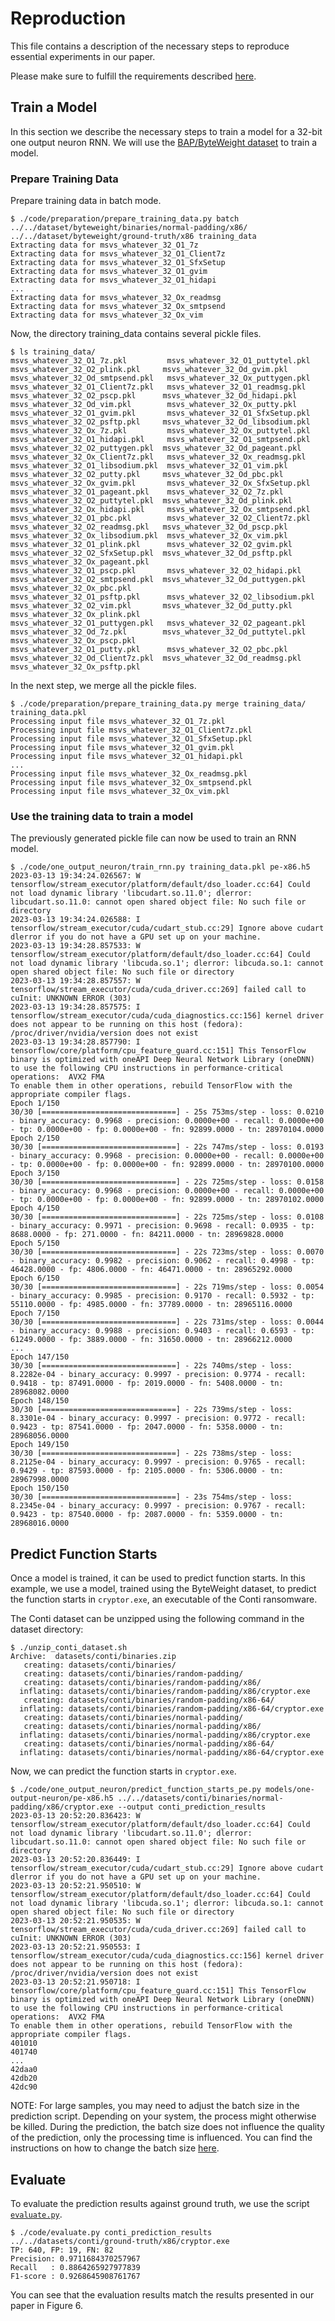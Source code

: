 # Reproduction

This file contains a description of the necessary steps to reproduce essential experiments in our paper.

Please make sure to fulfill the requirements described [here](README.md#requirements).

## Train a Model
In this section we describe the necessary steps to train a model for a 32-bit one output neuron RNN.
We will use the [BAP/ByteWeight dataset](../../dataset/byteweight/) to train a model.

### Prepare Training Data
Prepare training data in batch mode.
```commandline
$ ./code/preparation/prepare_training_data.py batch ../../dataset/byteweight/binaries/normal-padding/x86/ ../../dataset/byteweight/ground-truth/x86 training_data
Extracting data for msvs_whatever_32_O1_7z
Extracting data for msvs_whatever_32_O1_Client7z
Extracting data for msvs_whatever_32_O1_SfxSetup
Extracting data for msvs_whatever_32_O1_gvim
Extracting data for msvs_whatever_32_O1_hidapi
...
Extracting data for msvs_whatever_32_Ox_readmsg
Extracting data for msvs_whatever_32_Ox_smtpsend
Extracting data for msvs_whatever_32_Ox_vim
```

Now, the directory training_data contains several pickle files.
```commandline
$ ls training_data/
msvs_whatever_32_O1_7z.pkl         msvs_whatever_32_O1_puttytel.pkl   msvs_whatever_32_O2_plink.pkl     msvs_whatever_32_Od_gvim.pkl       msvs_whatever_32_Od_smtpsend.pkl   msvs_whatever_32_Ox_puttygen.pkl
msvs_whatever_32_O1_Client7z.pkl   msvs_whatever_32_O1_readmsg.pkl    msvs_whatever_32_O2_pscp.pkl      msvs_whatever_32_Od_hidapi.pkl     msvs_whatever_32_Od_vim.pkl        msvs_whatever_32_Ox_putty.pkl
msvs_whatever_32_O1_gvim.pkl       msvs_whatever_32_O1_SfxSetup.pkl   msvs_whatever_32_O2_psftp.pkl     msvs_whatever_32_Od_libsodium.pkl  msvs_whatever_32_Ox_7z.pkl         msvs_whatever_32_Ox_puttytel.pkl
msvs_whatever_32_O1_hidapi.pkl     msvs_whatever_32_O1_smtpsend.pkl   msvs_whatever_32_O2_puttygen.pkl  msvs_whatever_32_Od_pageant.pkl    msvs_whatever_32_Ox_Client7z.pkl   msvs_whatever_32_Ox_readmsg.pkl
msvs_whatever_32_O1_libsodium.pkl  msvs_whatever_32_O1_vim.pkl        msvs_whatever_32_O2_putty.pkl     msvs_whatever_32_Od_pbc.pkl        msvs_whatever_32_Ox_gvim.pkl       msvs_whatever_32_Ox_SfxSetup.pkl
msvs_whatever_32_O1_pageant.pkl    msvs_whatever_32_O2_7z.pkl         msvs_whatever_32_O2_puttytel.pkl  msvs_whatever_32_Od_plink.pkl      msvs_whatever_32_Ox_hidapi.pkl     msvs_whatever_32_Ox_smtpsend.pkl
msvs_whatever_32_O1_pbc.pkl        msvs_whatever_32_O2_Client7z.pkl   msvs_whatever_32_O2_readmsg.pkl   msvs_whatever_32_Od_pscp.pkl       msvs_whatever_32_Ox_libsodium.pkl  msvs_whatever_32_Ox_vim.pkl
msvs_whatever_32_O1_plink.pkl      msvs_whatever_32_O2_gvim.pkl       msvs_whatever_32_O2_SfxSetup.pkl  msvs_whatever_32_Od_psftp.pkl      msvs_whatever_32_Ox_pageant.pkl
msvs_whatever_32_O1_pscp.pkl       msvs_whatever_32_O2_hidapi.pkl     msvs_whatever_32_O2_smtpsend.pkl  msvs_whatever_32_Od_puttygen.pkl   msvs_whatever_32_Ox_pbc.pkl
msvs_whatever_32_O1_psftp.pkl      msvs_whatever_32_O2_libsodium.pkl  msvs_whatever_32_O2_vim.pkl       msvs_whatever_32_Od_putty.pkl      msvs_whatever_32_Ox_plink.pkl
msvs_whatever_32_O1_puttygen.pkl   msvs_whatever_32_O2_pageant.pkl    msvs_whatever_32_Od_7z.pkl        msvs_whatever_32_Od_puttytel.pkl   msvs_whatever_32_Ox_pscp.pkl
msvs_whatever_32_O1_putty.pkl      msvs_whatever_32_O2_pbc.pkl        msvs_whatever_32_Od_Client7z.pkl  msvs_whatever_32_Od_readmsg.pkl    msvs_whatever_32_Ox_psftp.pkl
```

In the next step, we merge all the pickle files.
```commandline
$ ./code/preparation/prepare_training_data.py merge training_data/ training_data.pkl
Processing input file msvs_whatever_32_O1_7z.pkl
Processing input file msvs_whatever_32_O1_Client7z.pkl
Processing input file msvs_whatever_32_O1_SfxSetup.pkl
Processing input file msvs_whatever_32_O1_gvim.pkl
Processing input file msvs_whatever_32_O1_hidapi.pkl
...
Processing input file msvs_whatever_32_Ox_readmsg.pkl
Processing input file msvs_whatever_32_Ox_smtpsend.pkl
Processing input file msvs_whatever_32_Ox_vim.pkl
```

### Use the training data to train a model
The previously generated pickle file can now be used to train an RNN model.
```commandline
$ ./code/one_output_neuron/train_rnn.py training_data.pkl pe-x86.h5
2023-03-13 19:34:24.026567: W tensorflow/stream_executor/platform/default/dso_loader.cc:64] Could not load dynamic library 'libcudart.so.11.0'; dlerror: libcudart.so.11.0: cannot open shared object file: No such file or directory
2023-03-13 19:34:24.026588: I tensorflow/stream_executor/cuda/cudart_stub.cc:29] Ignore above cudart dlerror if you do not have a GPU set up on your machine.
2023-03-13 19:34:28.857533: W tensorflow/stream_executor/platform/default/dso_loader.cc:64] Could not load dynamic library 'libcuda.so.1'; dlerror: libcuda.so.1: cannot open shared object file: No such file or directory
2023-03-13 19:34:28.857557: W tensorflow/stream_executor/cuda/cuda_driver.cc:269] failed call to cuInit: UNKNOWN ERROR (303)
2023-03-13 19:34:28.857575: I tensorflow/stream_executor/cuda/cuda_diagnostics.cc:156] kernel driver does not appear to be running on this host (fedora): /proc/driver/nvidia/version does not exist
2023-03-13 19:34:28.857790: I tensorflow/core/platform/cpu_feature_guard.cc:151] This TensorFlow binary is optimized with oneAPI Deep Neural Network Library (oneDNN) to use the following CPU instructions in performance-critical operations:  AVX2 FMA
To enable them in other operations, rebuild TensorFlow with the appropriate compiler flags.
Epoch 1/150
30/30 [==============================] - 25s 753ms/step - loss: 0.0210 - binary_accuracy: 0.9968 - precision: 0.0000e+00 - recall: 0.0000e+00 - tp: 0.0000e+00 - fp: 0.0000e+00 - fn: 92899.0000 - tn: 28970104.0000
Epoch 2/150
30/30 [==============================] - 22s 747ms/step - loss: 0.0193 - binary_accuracy: 0.9968 - precision: 0.0000e+00 - recall: 0.0000e+00 - tp: 0.0000e+00 - fp: 0.0000e+00 - fn: 92899.0000 - tn: 28970100.0000
Epoch 3/150
30/30 [==============================] - 22s 725ms/step - loss: 0.0158 - binary_accuracy: 0.9968 - precision: 0.0000e+00 - recall: 0.0000e+00 - tp: 0.0000e+00 - fp: 0.0000e+00 - fn: 92899.0000 - tn: 28970102.0000
Epoch 4/150
30/30 [==============================] - 22s 725ms/step - loss: 0.0108 - binary_accuracy: 0.9971 - precision: 0.9698 - recall: 0.0935 - tp: 8688.0000 - fp: 271.0000 - fn: 84211.0000 - tn: 28969828.0000
Epoch 5/150
30/30 [==============================] - 22s 723ms/step - loss: 0.0070 - binary_accuracy: 0.9982 - precision: 0.9062 - recall: 0.4998 - tp: 46428.0000 - fp: 4806.0000 - fn: 46471.0000 - tn: 28965292.0000
Epoch 6/150
30/30 [==============================] - 22s 719ms/step - loss: 0.0054 - binary_accuracy: 0.9985 - precision: 0.9170 - recall: 0.5932 - tp: 55110.0000 - fp: 4985.0000 - fn: 37789.0000 - tn: 28965116.0000
Epoch 7/150
30/30 [==============================] - 22s 731ms/step - loss: 0.0044 - binary_accuracy: 0.9988 - precision: 0.9403 - recall: 0.6593 - tp: 61249.0000 - fp: 3889.0000 - fn: 31650.0000 - tn: 28966212.0000
...
Epoch 147/150
30/30 [==============================] - 22s 740ms/step - loss: 8.2282e-04 - binary_accuracy: 0.9997 - precision: 0.9774 - recall: 0.9418 - tp: 87491.0000 - fp: 2019.0000 - fn: 5408.0000 - tn: 28968082.0000
Epoch 148/150
30/30 [==============================] - 22s 739ms/step - loss: 8.3301e-04 - binary_accuracy: 0.9997 - precision: 0.9772 - recall: 0.9423 - tp: 87541.0000 - fp: 2047.0000 - fn: 5358.0000 - tn: 28968056.0000
Epoch 149/150
30/30 [==============================] - 22s 738ms/step - loss: 8.2125e-04 - binary_accuracy: 0.9997 - precision: 0.9765 - recall: 0.9429 - tp: 87593.0000 - fp: 2105.0000 - fn: 5306.0000 - tn: 28967998.0000
Epoch 150/150
30/30 [==============================] - 23s 754ms/step - loss: 8.2345e-04 - binary_accuracy: 0.9997 - precision: 0.9767 - recall: 0.9423 - tp: 87540.0000 - fp: 2087.0000 - fn: 5359.0000 - tn: 28968016.0000
```

## Predict Function Starts
Once a model is trained, it can be used to predict function starts.
In this example, we use a model, trained using the ByteWeight dataset, to predict the function starts in `cryptor.exe`, an executable of the Conti ransomware.

The Conti dataset can be unzipped using the following command in the dataset directory:
```commandline
$ ./unzip_conti_dataset.sh 
Archive:  datasets/conti/binaries.zip
   creating: datasets/conti/binaries/
   creating: datasets/conti/binaries/random-padding/
   creating: datasets/conti/binaries/random-padding/x86/
  inflating: datasets/conti/binaries/random-padding/x86/cryptor.exe  
   creating: datasets/conti/binaries/random-padding/x86-64/
  inflating: datasets/conti/binaries/random-padding/x86-64/cryptor.exe  
   creating: datasets/conti/binaries/normal-padding/
   creating: datasets/conti/binaries/normal-padding/x86/
  inflating: datasets/conti/binaries/normal-padding/x86/cryptor.exe  
   creating: datasets/conti/binaries/normal-padding/x86-64/
  inflating: datasets/conti/binaries/normal-padding/x86-64/cryptor.exe
```

Now, we can predict the function starts in `cryptor.exe`.
```commandline
$ ./code/one_output_neuron/predict_function_starts_pe.py models/one-output-neuron/pe-x86.h5 ../../datasets/conti/binaries/normal-padding/x86/cryptor.exe --output conti_prediction_results
2023-03-13 20:52:20.836423: W tensorflow/stream_executor/platform/default/dso_loader.cc:64] Could not load dynamic library 'libcudart.so.11.0'; dlerror: libcudart.so.11.0: cannot open shared object file: No such file or directory
2023-03-13 20:52:20.836449: I tensorflow/stream_executor/cuda/cudart_stub.cc:29] Ignore above cudart dlerror if you do not have a GPU set up on your machine.
2023-03-13 20:52:21.950510: W tensorflow/stream_executor/platform/default/dso_loader.cc:64] Could not load dynamic library 'libcuda.so.1'; dlerror: libcuda.so.1: cannot open shared object file: No such file or directory
2023-03-13 20:52:21.950535: W tensorflow/stream_executor/cuda/cuda_driver.cc:269] failed call to cuInit: UNKNOWN ERROR (303)
2023-03-13 20:52:21.950553: I tensorflow/stream_executor/cuda/cuda_diagnostics.cc:156] kernel driver does not appear to be running on this host (fedora): /proc/driver/nvidia/version does not exist
2023-03-13 20:52:21.950718: I tensorflow/core/platform/cpu_feature_guard.cc:151] This TensorFlow binary is optimized with oneAPI Deep Neural Network Library (oneDNN) to use the following CPU instructions in performance-critical operations:  AVX2 FMA
To enable them in other operations, rebuild TensorFlow with the appropriate compiler flags.
401010
401740
...
42daa0
42db20
42dc90
``` 

NOTE: For large samples, you may need to adjust the batch size in the prediction script.
Depending on your system, the process might otherwise be killed.
During the prediction, the batch size does not influence the quality of the prediction, only the processing time is influenced.
You can find the instructions on how to change the batch size [here](code/README.md#predict-function-starts).

## Evaluate
To evaluate the prediction results against ground truth, we use the script [`evaluate.py`](code/evaluate.py).
```commandline
$ ./code/evaluate.py conti_prediction_results ../../datasets/conti/ground-truth/x86/cryptor.exe 
TP: 640, FP: 19, FN: 82
Precision: 0.9711684370257967
Recall   : 0.8864265927977839
F1-score : 0.9268645908761767
```

You can see that the evaluation results match the results presented in our paper in Figure 6.